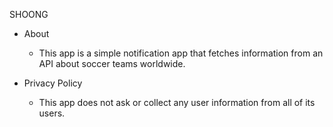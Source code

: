 SHOONG

- About
  - This app is a simple notification app that fetches information from an API about soccer teams worldwide.



- Privacy Policy
  - This app does not ask or collect any user information from all of its users.
